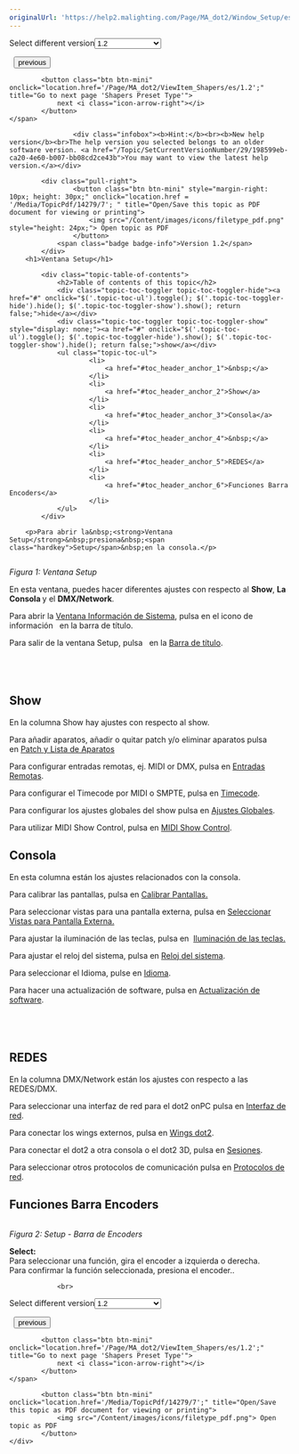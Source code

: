 ```yaml
---
originalUrl: 'https://help2.malighting.com/Page/MA_dot2/Window_Setup/es/1.2'
---
```


<div class="topic-navigation">

<div class="pull-right">
	<span class="pull-left">


<div class="pull-left">
<form action="/Topic/SetCurrentVersionNumber" class="form-inline" id="frmTagSelector" method="post">	<span class="form-mini">
		<div class="input-prepend"><span class="add-on">Select different version</span><select autocomplete="off" id="versionNumberId" name="versionNumberId" onchange="$(this).closest('#frmTagSelector').submit();" style="width: 120px;"><option value="">- latest -</option>
<option value="3">1.1</option>
<option selected="selected" value="7">1.2</option>
<option value="12">1.3</option>
<option value="16">1.5</option>
<option value="29">1.9</option>
</select></div>
		<input data-val="true" data-val-number="The field Int32 must be a number." data-val-required="The Int32 field is required." id="ProductId" name="ProductId" type="hidden" value="7">
		<input id="CurrentGuid" name="CurrentGuid" type="hidden" value="198599eb-ca20-4e60-b007-bb08cd2ce43b">
	</span>
</form></div>&nbsp;	</span>
	<span class="pull-right" style="white-space: nowrap;">
			<button class="btn btn-mini" onclick="location.href='/Page/MA_dot2/window_SettingsOfExecutor/es/1.2'; " title="Go to previous page 'Settings of Executor'">
				<i class="icon-arrow-left"></i> previous
			</button>

			<button class="btn btn-mini" onclick="location.href='/Page/MA_dot2/ViewItem_Shapers/es/1.2';" title="Go to next page 'Shapers Preset Type'">
				next <i class="icon-arrow-right"></i> 
			</button>
	</span>
</div>
<div class="clear-fix" style="margin-bottom: 10px"></div>
</div>

					<div class="infobox"><b>Hint:</b><br><b>New help version</b><br>The help version you selected belongs to an older software version. <a href="/Topic/SetCurrentVersionNumber/29/198599eb-ca20-4e60-b007-bb08cd2ce43b">You may want to view the latest help version.</a></div>

			<div class="pull-right">
					<button class="btn btn-mini" style="margin-right: 10px; height: 30px;" onclick="location.href = '/Media/TopicPdf/14279/7'; " title="Open/Save this topic as PDF document for viewing or printing">
						<img src="/Content/images/icons/filetype_pdf.png" style="height: 24px;"> Open topic as PDF
					</button>
				<span class="badge badge-info">Version 1.2</span>
			</div>
		<h1>Ventana Setup</h1>

			<div class="topic-table-of-contents">
				<h2>Table of contents of this topic</h2>
				<div class="topic-toc-toggler topic-toc-toggler-hide"><a href="#" onclick="$('.topic-toc-ul').toggle(); $('.topic-toc-toggler-hide').hide(); $('.topic-toc-toggler-show').show(); return false;">hide</a></div>
				<div class="topic-toc-toggler topic-toc-toggler-show" style="display: none;"><a href="#" onclick="$('.topic-toc-ul').toggle(); $('.topic-toc-toggler-hide').show(); $('.topic-toc-toggler-show').hide(); return false;">show</a></div>
				<ul class="topic-toc-ul">
						<li>
							<a href="#toc_header_anchor_1">&nbsp;</a>
						</li>
						<li>
							<a href="#toc_header_anchor_2">Show</a>
						</li>
						<li>
							<a href="#toc_header_anchor_3">Consola</a>
						</li>
						<li>
							<a href="#toc_header_anchor_4">&nbsp;</a>
						</li>
						<li>
							<a href="#toc_header_anchor_5">REDES</a>
						</li>
						<li>
							<a href="#toc_header_anchor_6">Funciones Barra Encoders</a>
						</li>
				</ul>
			</div>

		<p>Para abrir la&nbsp;<strong>Ventana Setup</strong>&nbsp;presiona&nbsp;<span class="hardkey">Setup</span>&nbsp;en la consola.</p>

<p><img alt="" src="/Media/Image/Dot2_ViewsandWindows_Setup01_1-1-3.png"></p>

<p><em>Figura 1: Ventana Setup</em></p>

<p>En esta ventana, puedes hacer diferentes ajustes con respecto al&nbsp;<strong>Show</strong>, <strong>La Consola</strong><strong>&nbsp;</strong>y el&nbsp;<strong>DMX/Network</strong>.</p>

<p>Para abrir la&nbsp;<a href="/Topic/aeea08ec-762b-4fbc-b77b-cb65a68e08ca">Ventana Información de Sistema</a>, pulsa en el icono de información&nbsp;&nbsp;<img alt="" src="/Media/Image/Dot2_ViewsandWindows_Setup03_1-0.PNG">&nbsp;en la barra de título.</p>

<p>Para salir de la ventana Setup, pulsa &nbsp;<img alt="" src="/Media/Image/Dot2_ViewsandWindows_ControlElements_TitleBar08_1-0.PNG">&nbsp;en la&nbsp;<a href="/Topic/a9e3dcd7-1fb1-4dab-8e42-03f9e0de3e99">Barra de título</a>.</p>

<a name="toc_header_anchor_1" id="toc_header_anchor_1" class="topic-toc-item"></a><h2>&nbsp;</h2>

<a name="toc_header_anchor_2" id="toc_header_anchor_2" class="topic-toc-item"></a><h2>Show</h2>

<p>En la columna Show hay ajustes con respecto al show.</p>

<p>Para añadir aparatos, añadir o quitar patch y/o eliminar aparatos pulsa en&nbsp;<a href="/Topic/272be3c8-e297-4e8a-902a-01916763f043">Patch y Lista de Aparatos</a></p>

<p>Para configurar entradas remotas, ej. MIDI or DMX, pulsa en&nbsp;<a href="/Topic/abf8c6b2-dcd4-4f27-8381-8defa74eec66">Entradas Remotas</a>.</p>

<p>Para configurar el Timecode por MIDI o SMPTE, pulsa en&nbsp;<a href="/Topic/c22188fd-6831-4847-a24a-f9174ed48191">Timecode</a>.</p>

<p>Para configurar los ajustes globales del show pulsa en&nbsp;<a href="/Topic/13f3b4a4-bfc6-4893-9a29-b9e5c3a404ad">Ajustes Globales</a>.</p>

<p>Para utilizar MIDI&nbsp;Show&nbsp;Control, pulsa en&nbsp;<a href="/Topic/9f4a7699-e22f-4316-9316-6b31746634da">MIDI Show Control</a>.</p>

<a name="toc_header_anchor_3" id="toc_header_anchor_3" class="topic-toc-item"></a><h2>Consola</h2>

<p>En esta columna están los ajustes relacionados con la consola.</p>

<p>Para calibrar las pantallas, pulsa en&nbsp;<a href="/Topic/df133950-4418-4820-bd45-1d0f196336f3">Calibrar Pantallas.</a></p>

<p>Para seleccionar vistas para una pantalla externa, pulsa en&nbsp;<a href="/Topic/3c4d47ac-914e-484c-99cd-ab566f8a2bb2">Seleccionar Vistas para Pantalla Externa.</a></p>

<p>Para ajustar la iluminación de las teclas, pulsa en &nbsp;<a href="/Topic/2da2979d-e5d6-4c63-9854-7c475f94a58f">Iluminación de las teclas.</a></p>

<p>Para ajustar el reloj del sistema, pulsa en&nbsp;<a href="/Topic/df392eed-1802-4d86-9327-a92876019140">Reloj del sistema</a>.</p>

<p>Para seleccionar el Idioma, pulse en&nbsp;<a href="/Topic/02e6c9b1-ef00-4e68-8a47-1fcf6de103a0">Idioma</a>.</p>

<p>Para hacer una actualización de software, pulsa en&nbsp;<a href="/Topic/dbc21f15-4282-4be9-aeaa-783cf75d8ef8">Actualización de software</a>.</p>

<a name="toc_header_anchor_4" id="toc_header_anchor_4" class="topic-toc-item"></a><h2>&nbsp;</h2>

<a name="toc_header_anchor_5" id="toc_header_anchor_5" class="topic-toc-item"></a><h2>REDES</h2>

<p>En la columna DMX/Network están los ajustes con respecto a las REDES/DMX.</p>

<p>Para seleccionar una interfaz de red para el dot2 onPC pulsa en&nbsp;<a href="/Topic/ea99af86-fe7d-4be0-80ef-c113f2890ef1">Interfaz de red</a>.</p>

<p>Para conectar los wings&nbsp;externos, pulsa en&nbsp;<a href="/Topic/76a4961b-8fb5-4482-b0af-894a4a931aa9">Wings dot2</a>.</p>

<p>Para conectar el dot2 a otra consola o el dot2 3D, pulsa en&nbsp;<a href="/Topic/43894987-4e55-4de0-b124-c0bf3c2fd787">Sesiones</a>.</p>

<p>Para seleccionar otros protocolos de comunicación pulsa en&nbsp;<a href="/Topic/43e4d061-59ad-465f-a57b-789c74f9d181">Protocolos de red</a>.</p>

<a name="toc_header_anchor_6" id="toc_header_anchor_6" class="topic-toc-item"></a><h2>Funciones Barra Encoders</h2>

<p><img alt="" src="/Media/Image/Dot2_ViewsandWindows_Setup02_1-0.PNG"></p>

<p><em>Figura 2: Setup - Barra de Encoders</em></p>

<p><strong>Select:</strong><br>
Para seleccionar una función, gira el encoder a izquierda o derecha.<br>
Para confirmar la función seleccionada, presiona el encoder..</p>


				<br>
<div class="topic-navigation">

<div class="pull-right">
	<span class="pull-left">


<div class="pull-left">
<form action="/Topic/SetCurrentVersionNumber" class="form-inline" id="frmTagSelector" method="post">	<span class="form-mini">
		<div class="input-prepend"><span class="add-on">Select different version</span><select autocomplete="off" id="versionNumberId" name="versionNumberId" onchange="$(this).closest('#frmTagSelector').submit();" style="width: 120px;"><option value="">- latest -</option>
<option value="3">1.1</option>
<option selected="selected" value="7">1.2</option>
<option value="12">1.3</option>
<option value="16">1.5</option>
<option value="29">1.9</option>
</select></div>
		<input data-val="true" data-val-number="The field Int32 must be a number." data-val-required="The Int32 field is required." id="ProductId" name="ProductId" type="hidden" value="7">
		<input id="CurrentGuid" name="CurrentGuid" type="hidden" value="198599eb-ca20-4e60-b007-bb08cd2ce43b">
	</span>
</form></div>&nbsp;	</span>
	<span class="pull-right" style="white-space: nowrap;">
			<button class="btn btn-mini" onclick="location.href='/Page/MA_dot2/window_SettingsOfExecutor/es/1.2'; " title="Go to previous page 'Settings of Executor'">
				<i class="icon-arrow-left"></i> previous
			</button>

			<button class="btn btn-mini" onclick="location.href='/Page/MA_dot2/ViewItem_Shapers/es/1.2';" title="Go to next page 'Shapers Preset Type'">
				next <i class="icon-arrow-right"></i> 
			</button>
	</span>
</div>
	<div class="clear-fix"></div>
	<div class="pull-right">
	
			<button class="btn btn-mini" onclick="location.href='/Media/TopicPdf/14279/7';" title="Open/Save this topic as PDF document for viewing or printing">
				<img src="/Content/images/icons/filetype_pdf.png"> Open topic as PDF
			</button>
	</div>
<div class="clear-fix" style="margin-bottom: 10px"></div>
</div>

	
